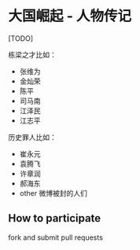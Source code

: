 # 大国崛起 - 人物传记

[TODO]

栋梁之才比如：
- 张维为
- 金灿荣
- 陈平
- 司马南
- 江泽民
- 江志平


历史罪人比如：
- 崔永元
- 袁腾飞
- 许章润
- 郝海东
- other 微博被封的人们


## How to participate

fork and submit pull requests


